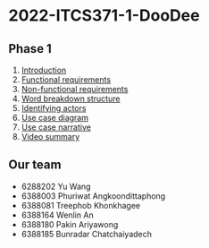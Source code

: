 # 2022-ITCS371-1-DooDee
## Phase 1
1. [Introduction](phase-1/Introduction.md)
2. [Functional requirements](phase-1/functional_requirements.md)
3. [Non-functional requirements](phase-1/non-functional_requirements.md)
4. [Word breakdown structure](phase-1/word_breakdown_structure.md)
5. [Identifying actors](phase-1/Identifying_actors.md)
6. [Use case diagram](phase-1/use_case_diagram.md)
7. [Use case narrative](phase-1/use_case_narrative.md)
8. [Video summary](phase-1/video_summary.md)

## Our team
- 6288202	Yu	Wang
- 6388003	Phuriwat	Angkoondittaphong
- 6388081	Treephob	Khonkhagee
- 6388164	Wenlin	An
- 6388180	Pakin	Ariyawong
- 6388185	Bunradar	Chatchaiyadech
